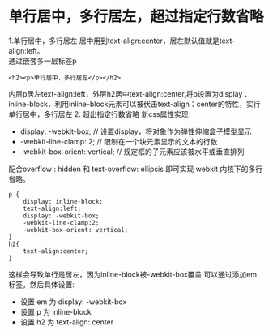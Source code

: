 # 单行居中，多行居左，超过指定行数省略
1.单行居中，多行居左
居中用到text-align:center，居左默认值就是text-align:left。  
通过嵌套多一层标签p
``` 
<h2><p>单行居中，多行居左</p></h2>
```
内层p居左text-align:left，外层h2居中text-align:center,将p设置为display：iniine-block，利用inline-block元素可以被伏击text-align：center的特性，实行单行居中，多行居左
2. 超出指定行数省略
新css属性实现
- display: -webkit-box; // 设置display，将对象作为弹性伸缩盒子模型显示
- -webkit-line-clamp: 2; // 限制在一个块元素显示的文本的行数
- -webkit-box-orient: vertical; // 规定框的子元素应该被水平或垂直排列

配合overflow : hidden 和 text-overflow: ellipsis 即可实现 webkit 内核下的多行省略。
``` 
p {
    display: inline-block;
    text-align:left;
    display: -webkit-box;
    -webkit-line-clamp:2;
    -webkit-box-orient: vertical;
}
h2{
    text-align:center;
}
```
这样会导致单行是居左，因为inline-block被-webkit-box覆盖
可以通过添加em标签，然后具体设置: 
- 设置 em 为 display: -webkit-box
- 设置 p 为 inline-block
- 设置 h2 为 text-align: center

